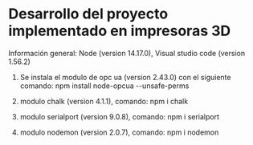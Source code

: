 # Desarrollo del proyecto implementado en impresoras 3D

Información general: Node (version 14.17.0), Visual studio code (version 1.56.2)

1) Se instala el modulo de opc ua (version 2.43.0) con el siguiente comando:  npm install node-opcua --unsafe-perms

2) modulo chalk (version 4.1.1), comando: npm i chalk

3) modulo serialport (version 9.0.8), comando: npm i serialport

4) modulo nodemon (version 2.0.7), comando: npm i nodemon